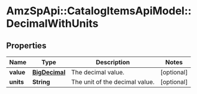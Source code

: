 # AmzSpApi::CatalogItemsApiModel::DecimalWithUnits

## Properties
Name | Type | Description | Notes
------------ | ------------- | ------------- | -------------
**value** | [**BigDecimal**](BigDecimal.md) | The decimal value. | [optional] 
**units** | **String** | The unit of the decimal value. | [optional] 

